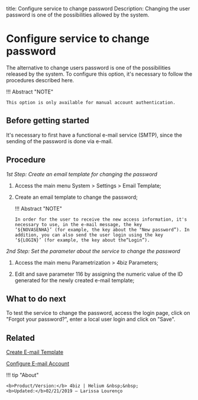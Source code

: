 title: Configure service to change password
Description: Changing the user password is one of the possibilities allowed by the system.  
# Configure service to change password

The alternative to change users password is one of the possibilities released by the system. To configure this option, it's necessary to follow the procedures described here.

!!! Abstract "NOTE"

    This option is only available for manual account authentication.

Before getting started
----------------

It's necessary to first have a functional e-mail service (SMTP), since the sending of the password is done via e-mail.

Procedure
------------

*1st Step: Create an email template for changing the password*

1.  Access the main menu System \> Settings \> Email Template;

2.  Create an email template to change the password;

    !!! Abstract "NOTE"

        In order for the user to receive the new access information, it's necessary to use, in the e-mail message, the key                      ‘${NOVASENHA}’ (for example, the key about the "New password”). In addition, you can also send the user login using the key              ‘${LOGIN}’ (for example, the key about the“Login”). 
        

*2nd Step: Set the parameter about the service to change the password*

1.  Access the main menu Parametrization \> 4biz Parameters;

2.  Edit and save parameter 116 by assigning the numeric value of the ID generated for the newly created e-mail template;

What to do next
------------------

To test the service to change the password, access the login page, click on "Forgot your password?", enter a local user login and click on "Save".

## Related

[Create E-mail Template][1]

[Configure E-mail Account][2]

!!! tip "About"

    <b>Product/Version:</b> 4biz | Helium &nbsp;&nbsp;
    <b>Updated:</b>02/21/2019 – Larissa Lourenço

[1]:/en-us/4biz-helium/platform-administration/email-settings/email-templates-configure-email-template.html
[2]:/en-us/4biz-helium/platform-administration/email-settings/configuration.html
